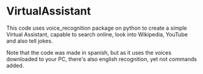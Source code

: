 # VirtualAssistant

This code uses voice_recognition package on python to create a simple Virtual Assistant, capable to search online, look into Wikipedia, YouTube and also tell jokes.

Note that the code was made in spanish, but as it uses the voices downloaded to your PC, there's also english recognition, yet not commands added.
